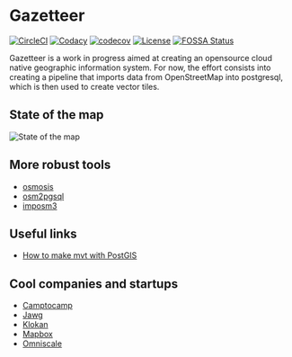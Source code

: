 # Gazetteer

[![CircleCI](https://circleci.com/gh/gazetteerio/gazetteer.svg?style=svg)](https://circleci.com/gh/gazetteerio/gazetteer)
[![Codacy](https://api.codacy.com/project/badge/Grade/9bb5efb0bea54a868cc70b0d9e564767)](https://app.codacy.com/app/bchapuis/gazetteer?utm_source=github.com&utm_medium=referral&utm_content=bchapuis/gazetteer&utm_campaign=Badge_Grade_Dashboard)
[![codecov](https://codecov.io/gh/gazetteerio/gazetteer/branch/master/graph/badge.svg)](https://codecov.io/gh/gazetteerio/gazetteer)
[![License](https://img.shields.io/badge/License-Apache%202.0-blue.svg)](https://opensource.org/licenses/Apache-2.0)
[![FOSSA Status](https://app.fossa.io/api/projects/git%2Bgithub.com%2Fgazetteerio%2Fgazetteer.svg?type=shield)](https://app.fossa.io/projects/git%2Bgithub.com%2Fgazetteerio%2Fgazetteer?ref=badge_shield)

Gazetteer is a work in progress aimed at creating an opensource cloud native geographic information system. 
For now, the effort consists into creating a pipeline that imports data from OpenStreetMap into postgresql, which is then used to create vector tiles.

## State of the map

![State of the map](https://github.com/gazetteerio/gazetteer/raw/master/screenshots/1550007544903.png)

## More robust tools

-   [osmosis](https://github.com/openstreetmap/osmosis/)
-   [osm2pgsql](https://github.com/openstreetmap/osm2pgsql)
-   [imposm3](https://github.com/omniscale/imposm3)

## Useful links

-   [How to make mvt with PostGIS](https://blog.jawg.io/how-to-make-mvt-with-postgis/)

## Cool companies and startups

-   [Camptocamp](http://camptocamp.com/)
-   [Jawg](https://blog.jawg.io/)
-   [Klokan](https://www.klokantech.com/)
-   [Mapbox](https://www.mapbox.com/)
-   [Omniscale](https://omniscale.com/)
